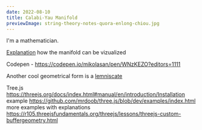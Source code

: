 ```yaml
---
date: 2022-08-10
title: Calabi-Yau Manifold
previewImage: string-theory-notes-quora-enlong-chiou.jpg
---
```


I'm a mathematician.

[Explanation](https://analyticphysics.com/Higher%20Dimensions/Visualizing%20Calabi-Yau%20Manifolds.htm) how the manifold can be vizualized 

Codepen - https://codepen.io/mikolasan/pen/WNzKEZO?editors=1111

Another cool geometrical form is a [lemniscate](https://mathworld.wolfram.com/Lemniscate.html)

Tree.js https://threejs.org/docs/index.html#manual/en/introduction/Installation
example https://github.com/mrdoob/three.js/blob/dev/examples/index.html
more examples with explanations https://r105.threejsfundamentals.org/threejs/lessons/threejs-custom-buffergeometry.html